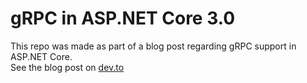 # gRPC in ASP.NET Core 3.0
This repo was made as part of a blog post regarding gRPC support in ASP.NET Core.  
See the blog post on [dev.to](https://dev.to/ "gRPC in ASP.NET Core 3.0 | dev.to")